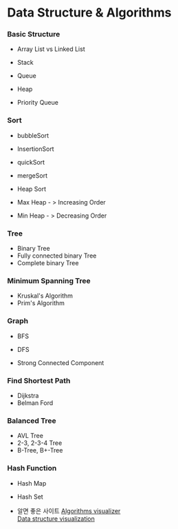 # Data Structure & Algorithms

### Basic Structure

* Array List vs Linked List

* Stack

* Queue

* Heap

* Priority Queue

### Sort

* bubbleSort

* InsertionSort

* quickSort

* mergeSort

* Heap Sort
 * Max Heap - > Increasing Order
 * Min Heap - > Decreasing Order


### Tree

* Binary Tree
 * Fully connected binary Tree
 * Complete binary Tree

### Minimum Spanning Tree
* Kruskal's Algorithm
* Prim's Algorithm

### Graph

* BFS
* DFS

* Strong Connected Component

### Find Shortest Path

* Dijkstra
* Belman Ford

### Balanced Tree

* AVL Tree
* 2-3, 2-3-4 Tree
* B-Tree, B+-Tree

### Hash Function
* Hash Map
* Hash Set

* 알면 좋은 사이트
[Algorithms visualizer](http://algo-visualizer.jasonpark.me/#path=backtracking/knight's_tour/basic)  
[Data structure visualization](https://www.cs.usfca.edu/~galles/visualization/Algorithms.html)
